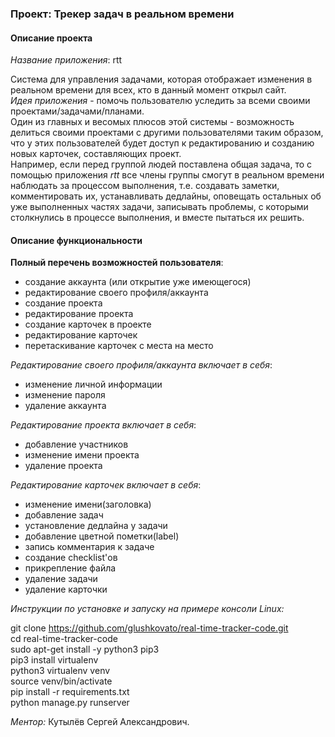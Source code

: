 ### Проект: Трекер задач в реальном времени

#### Описание проекта

*Название приложения*: rtt

Система для управления задачами, которая отображает изменения в реальном времени для всех, кто в данный момент открыл сайт.  
*Идея приложения* - помочь пользователю уследить за всеми своими проектами/задачами/планами.   
Один из главных и весомых плюсов этой системы - возможность делиться своими проектами с другими пользователями таким образом, что у этих пользователей будет доступ к редактированию и созданию новых карточек, составляющих проект.   
Например, если перед группой людей поставлена общая задача, то с помощью приложения *rtt* все члены группы смогут в реальном времени наблюдать за процессом выполнения, т.е. создавать заметки, комментировать их, устанавливать дедлайны, оповещать остальных об уже выполненных частях задачи, записывать проблемы, с которыми столкнулись в процессе выполнения, и вместе пытаться их решить.

#### Описание функциональности

**Полный перечень возможностей пользователя**:

* создание аккаунта (или открытие уже имеющегося)
* редактирование своего профиля/аккаунта
* создание проекта
* редактирование проекта
* создание карточек в проекте
* редактирование карточек
* перетаскивание карточек с места на место

*Редактирование своего профиля/аккаунта включает в себя*:

* изменение личной информации
* изменение пароля
* удаление аккаунта

*Редактирование проекта включает в себя*:

* добавление участников
* изменение имени проекта
* удаление проекта

*Редактирование карточек включает в себя*:

* изменение имени(заголовка)
* добавление задач
* установление дедлайна у задачи
* добавление цветной пометки(label)
* запись комментария к задаче
* создание checklist'ов
* прикрепление файла
* удаление задачи
* удаление карточки

*Инструкции по установке и запуску на примере консоли Linux:*

git clone https://github.com/glushkovato/real-time-tracker-code.git  
cd real-time-tracker-code  
sudo apt-get install -y python3 pip3  
pip3 install virtualenv  
python3 virtualenv venv  
source venv/bin/activate  
pip install -r requirements.txt  
python manage.py runserver  

*Ментор:* Кутылёв Сергей Александрович.
